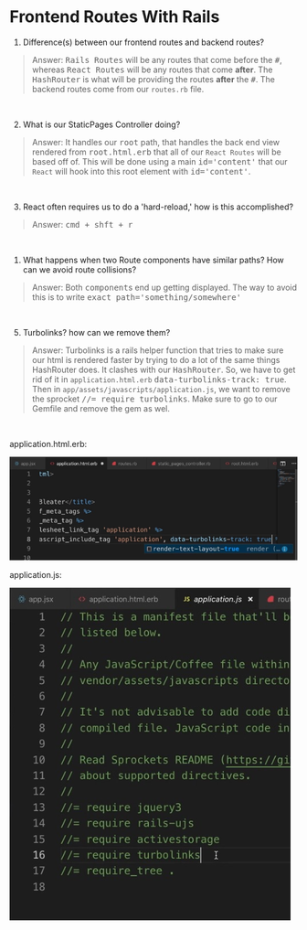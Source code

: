 # **Frontend Routes With Rails**

1. Difference(s) between our frontend routes and backend routes?
>Answer: <kbd>Rails Routes</kbd> will be any routes that come before the <kbd>#</kbd>, whereas <kbd>React Routes</kbd> will be any routes that come **after**. The <kbd>HashRouter</kbd> is what will be providing the routes **after** the <kbd>#</kbd>. The backend routes come from our `routes.rb` file. 

&nbsp;

2. What is our StaticPages Controller doing?
>Answer: It handles our <kbd>root</kbd> path, that handles the back end view rendered from <kbd>root.html.erb</kbd> that all of our `React Routes` will be based off of. This will be done using a main <kbd>id='content'</kbd> that our `React` will hook into this root element with <kbd>id='content'</kbd>. 

&nbsp;

3. React often requires us to do a 'hard-reload,' how is this accomplished?
>Answer: <kbd>cmd + shft + r</kbd>

&nbsp;

1. What happens when two Route components have similar paths? How can we avoid route collisions?
>Answer: Both <kbd>component</kbd>s end up getting displayed. The way to avoid this is to write <kbd>exact path='something/somewhere'</kbd>

&nbsp;

5. Turbolinks? how can we remove them?
>Answer: Turbolinks is a rails helper function that tries to make sure our html is rendered faster by trying to do a lot of the same things HashRouter does. It clashes with our <kbd>HashRouter</kbd>. So, we have to get rid of it in `application.html.erb` <kbd>data-turbolinks-track: true</kbd>. Then in `app/assets/javascripts/application.js`, we want to remove the sprocket <kbd>//= require turbolinks</kbd>. Make sure to go to our Gemfile and remove the gem as wel.  

&nbsp;

application.html.erb:

![alt text](./bleater/app/assets/images/Screen&#32;Shot&#32;2020-02-16&#32;at&#32;1.jpg "Application.HTML.ERB Turbolinks Example")

application.js: 

![alt text](./bleater/app/assets/images/Screen&#32;Shot&#32;2020-02-16&#32;at&#32;2.jpg "APP/ASSETS/JAVASCRIPTS/Aplication Turbolinks Example")